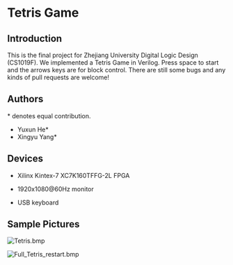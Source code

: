 # Tetris Game

## Introduction

This is the final project for Zhejiang University Digital Logic Design (CS1019F). We implemented a Tetris Game in Verilog. Press space to start and the arrows keys are for block control. There are still some bugs and any kinds of pull requests are welcome!

## Authors

\* denotes equal contribution.

- Yuxun He*
- Xingyu Yang*

## Devices

- Xilinx Kintex-7 XC7K160TFFG-2L FPGA

- 1920x1080@60Hz monitor

- USB keyboard

## Sample Pictures

![Tetris.bmp](https://github.com/xing-yu-yang/digital-logic-design-final-project/blob/main/Code/sources/Tetris.bmp)

![Full_Tetris_restart.bmp](https://github.com/xing-yu-yang/digital-logic-design-final-project/blob/main/Code/sources/Full_Tetris_restart.bmp)
